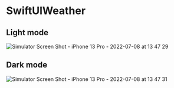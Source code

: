 # SwiftUIWeather

## Light mode
![Simulator Screen Shot - iPhone 13 Pro - 2022-07-08 at 13 47 29](https://user-images.githubusercontent.com/15128101/178044419-e09acb6f-c230-426e-8f15-aaf76e1bc754.png)

## Dark mode
![Simulator Screen Shot - iPhone 13 Pro - 2022-07-08 at 13 47 31](https://user-images.githubusercontent.com/15128101/178044458-a519cc41-f3e1-48e1-b2b7-08ef2f56b67e.png)
